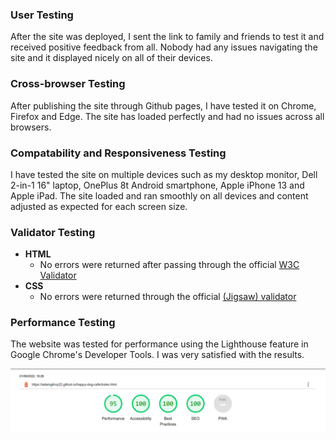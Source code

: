### User Testing
After the site was deployed, I sent the link to family and friends to test it and received positive feedback from all. Nobody had any issues navigating the site and it displayed nicely on all of their devices.

### Cross-browser Testing
After publishing the site through Github pages, I have tested it on Chrome, Firefox and Edge. The site has loaded perfectly and had no issues across all browsers.

### Compatability and Responsiveness Testing
I have tested the site on multiple devices such as my desktop monitor, Dell 2-in-1 16" laptop, OnePlus 8t Android smartphone, Apple iPhone 13 and Apple iPad. The site loaded and ran smoothly on all devices and content adjusted as expected for each screen size.

### Validator Testing 

- __HTML__
    - No errors were returned after passing through the official [W3C Validator](https://validator.w3.org/nu/?doc=https%3A%2F%2Fadamgilroy22.github.io%2Fhappy-dog-cafe%2Findex.html)
- __CSS__
    - No errors were returned through the official [(Jigsaw) validator](https://jigsaw.w3.org/css-validator/validator?uri=https%3A%2F%2Fadamgilroy22.github.io%2Fhappy-dog-cafe%2Findex.html&profile=css3svg&usermedium=all&warning=1&vextwarning=&lang=en)

### Performance Testing

The website was tested for performance using the Lighthouse feature in Google Chrome's Developer Tools. I was very satisfied with the results.

![Lighthouse Report](https://github.com/adamgilroy22/happy-dog-cafe/blob/c8687c647ade05b497a1563a77357e69c2d33322/assets/images/readme-images/lighthouse-report.png)